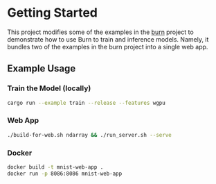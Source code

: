 # Getting Started
This project modifies some of the examples in the [burn](https://github.com/tracel-ai/burn) project to demonstrate how to use Burn to train and inference models.
Namely, it bundles two of the examples in the burn project into a single web app.


## Example Usage

### Train the Model (locally)
```bash
cargo run --example train --release --features wgpu
```

### Web App
```bash
./build-for-web.sh ndarray && ./run_server.sh --serve
```
### Docker
```bash
docker build -t mnist-web-app .
docker run -p 8086:8086 mnist-web-app
```

